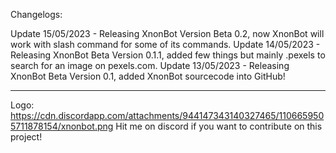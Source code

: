 Changelogs:

Update 15/05/2023 - Releasing XnonBot Version Beta 0.2, now XnonBot will work with slash command for some of its commands.
Update 14/05/2023 - Releasing XnonBot Beta Version 0.1.1, added few things but mainly .pexels to search for an image on pexels.com.
Update 13/05/2023 - Releasing XnonBot Beta Version 0.1, added XnonBot sourcecode into GitHub!

--------------------------------------------------

Logo: https://cdn.discordapp.com/attachments/944147343140327465/1106659505711878154/xnonbot.png
Hit me on discord if you want to contribute on this project!
